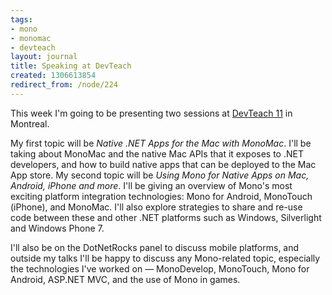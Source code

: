```yaml
---
tags:
- mono
- monomac
- devteach
layout: journal
title: Speaking at DevTeach
created: 1306613854
redirect_from: /node/224
---
```

This week I'm going to be presenting two sessions at <a href="http://devteach.com/">DevTeach 11</a> in Montreal.<!--break-->

My first topic will be <em>Native .NET Apps for the Mac with MonoMac</em>. I'll be taking about MonoMac and the native Mac APIs that it exposes to .NET developers, and how to build native apps that can be deployed to the Mac App store. My second topic will be <em>Using Mono for Native Apps on Mac, Android, iPhone and more</em>. I'll be giving an overview of Mono's most exciting platform integration technologies: Mono for Android, MonoTouch (iPhone), and MonoMac. I'll also explore strategies to share and re-use code between these and other .NET platforms such as Windows, Silverlight and Windows Phone 7.

I'll also be on the DotNetRocks panel to discuss mobile platforms, and outside my talks I'll be happy to discuss any Mono-related topic, especially the technologies I've worked on &mdash; MonoDevelop, MonoTouch, Mono for Android, ASP.NET MVC, and the use of Mono in games.
